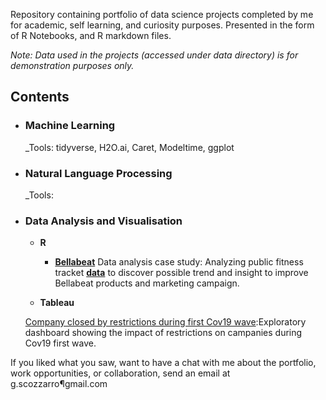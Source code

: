 Repository containing portfolio of data science projects completed by me for academic, self learning, and curiosity purposes. Presented in the form of R Notebooks, and R markdown files.


_Note: Data used in the projects (accessed under data directory) is for demonstration purposes only._

## Contents

- ### Machine Learning

	

	_Tools: tidyverse, H2O.ai, Caret, Modeltime, ggplot 

- ### Natural Language Processing

	

	_Tools:

- ### Data Analysis and Visualisation

	- __R__ 
		-  __[Bellabeat](https://bellabeat.com/)__ Data analysis case study: Analyzing public fitness tracket __[data](https://www.kaggle.com/arashnic/fitbit)__ to 			discover possible trend and insight to improve Bellabeat products and marketing campaign. 
	
	- __Tableau__
		
     [Company closed by restrictions during first Cov19 wave](https://public.tableau.com/profile/gabriel.scozzarro#!/vizhome/Dashboardlockdownitaly/Dashboard1):Exploratory dashboard showing the impact of restrictions on campanies during Cov19 first wave.


If you liked what you saw, want to have a chat with me about the portfolio, work opportunities, or collaboration, send an email at g.scozzarro¶gmail.com 
